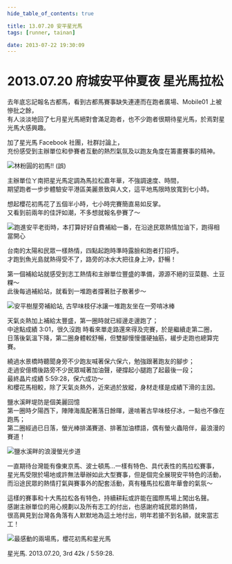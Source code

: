 ```yaml
---
hide_table_of_contents: true

title: 13.07.20 安平星光馬
tags: [runner, tainan]

date: 2013-07-22 19:30:09
---
```


2013.07.20 府城安平仲夏夜 星光馬拉松
===============================

去年底忘記報名古都馬，看到古都馬賽事缺失連連而在跑者廣場、Mobile01 上被慘批之餘，  
有人淡淡地回了七月星光馬絕對會滿足跑者，也不少跑者很期待星光馬，於焉對星光馬大感興趣。  

加了星光馬 Facebook 社團，社群討論上，  
充份感受到主辦單位和參賽者互動的熱烈氣氛及以跑友角度在籌畫賽事的精神。  

![林粉圓的初馬!! (誤)](https://fbcdn-sphotos-c-a.akamaihd.net/hphotos-ak-ash4/q71/s720x720/999839_4348042877680_1035091835_n.jpg)

主辦單位ㄚ南把星光馬定調為馬拉松嘉年華，不強調速度、時間，  
期望跑者一步步體驗安平港區美麗景致與人文，這平地馬限時放寬到七小時。  

想起櫻花初馬花了五個半小時，七小時完賽簡直易如反掌。  
又看到前兩年的佳評如潮，不多想就報名參賽了～  

![跑進安平老街時，本打算好好自費補給一番，在沿途民眾熱情加油下，跑得相當開心](https://lh6.googleusercontent.com/-23oz6yW6MJ0/Ue5QLTn80sI/AAAAAAAAA2c/SQDeZMSz8AI/w955-h716-no/IMG_1476.JPG)

台南的太陽和民眾一樣熱情，四點起跑時準時露臉和跑者打招呼。  
才跑到魚光島就熱得受不了，路旁的冰水大把往身上沖，舒暢！  

第一個補給站就感受到志工熱情和主辦單位豐盛的準備，源源不絕的豆菜麵、土豆粿～  
此後每過補給站，就看到一堆跑者撐著肚子散著步～  

![安平樹屋旁補給站, 古早味枝仔冰讓一堆跑友坐在一旁啃冰棒](https://lh6.googleusercontent.com/-8Yec-gyL_GY/Ue5QLTms9HI/AAAAAAAAA2g/eZGIfYncwu8/w537-h716-no/IMG_1480.JPG)

天氣炎熱加上補給太豐盛，第一圈時就已經邊走邊跑了；  
中途點成績 3:01，很久沒跑
時看來單走路還來得及完賽，於是繼續走第二圈，  
日落後氣溫下降，第二圈身體較舒暢，但雙腳慢慢僵硬抽筋，緩步走跑也總算完賽。  

繞過水景橋時聽聞身旁不少跑友喊著保六保六，勉強跟著跑友的腳步；  
走過安億橋後路旁不少民眾喊著加油聲，硬撐起小腿跑了起最後一段；  
最終晶片成績 5:59:28，保六成功～  
和櫻花馬相較，除了天氣炎熱外，近來過於放縱，身材走樣是成績下滑的主因。

鹽水溪畔堤防是個美麗回憶  
第一圈時夕陽西下，陣陣海風配著落日餘暉，邊啃著古早味枝仔冰，一點也不像在跑馬；  
第二圈經過已日落，螢光棒排滿賽道、排著加油標語，偶有螢火蟲陪伴，最浪漫的賽道！  

![鹽水溪畔的浪漫螢光步道](https://lh5.googleusercontent.com/-4fyWE9ByaDM/Ue5QMNdgUrI/AAAAAAAAA2Y/z_X2BO08ZzU/w537-h716-no/IMG_1485.JPG)

一直期待台灣能有像東京馬、波士頓馬...一樣有特色、具代表性的馬拉松賽事，  
星光馬受限於場地或許無法舉辦如此大型賽事，但是個完全展現安平特色的活動，  
而沿途民眾的熱情打氣與賽事外的配套活動，真有種馬拉松嘉年華會的氣氛～  

這樣的賽事和十大馬拉松各有特色，持續耕耘或許能在國際馬場上闖出名聲。  
感謝主辦單位的用心規劃以及所有志工的付出，也感謝府城民眾的熱情，  
很高興見到台灣各角落有人默默地為這土地付出，明年若搶不到名額，就來當志工！  

![最感動的兩場馬，櫻花初馬和星光馬](https://lh6.googleusercontent.com/-bXVxjAFi8VE/Ue5QMgfHD0I/AAAAAAAAA24/vpuR7IbEWVY/w537-h716-no/IMG_1492.JPG)

星光馬. 2013.07.20, 3rd 42k / 5:59:28.
